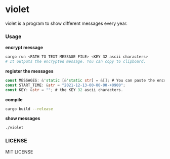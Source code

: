 # violet
violet is a program to show different messages every year.

### Usage
**encrypt message**
```bash
cargo run <PATH TO TEXT MESSAGE FILE> <KEY 32 ascii characters>
# It outputs the encrypted message. You can copy to clipboard.
```
**register the messages**
```rust
const MESSAGES: &'static [&'static str] = &[]; # You can paste the encrypted messages to here.
const START_TIME: &str = "2021-12-13-00-00-00-+0900"; 
const KEY: &str = ""; # the KEY 32 ascii characters.
```
**compile**
```bash
cargo build --release
```

**show messages**
```bash
./violet
```
### LICENSE
MIT LICENSE
